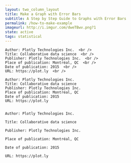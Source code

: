 ```yaml
---
layout: two_column_layout
title: Make a Graph with Error Bars
subtitle: A Step by Step Guide to Graphs with Error Bars
permalink: /how-to-make-example
imageurl: http://i.imgur.com/dweTBwv.png?1
state: active
tags: statistical
---
```


<style>
code{
  font-familly: sans-serif;
  }

</style>

```
Author: Plotly Technologies Inc.  <br />
Title: Collaborative data science  <br />
Publisher: Plotly Technologies Inc.  <br />
Place of publication: Montréal, QC  <br />
Date of publication: 2015  <br />
URL: https://plot.ly  <br />
```



  ```
  Author: Plotly Technologies Inc.  
  Title: Collaborative data science  
  Publisher: Plotly Technologies Inc.  
  Place of publication: Montréal, QC  
  Date of publication: 2015  
  URL: https://plot.ly  
  ```


<code>
Author: Plotly Technologies Inc.  <br />
Title: Collaborative data science  <br />
Publisher: Plotly Technologies Inc.  <br />
Place of publication: Montréal, QC  <br />
Date of publication: 2015  <br />
URL: https://plot.ly  <br />
</code>

